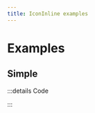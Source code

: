 ```yaml
---
title: IconInline examples
---
```


# Examples

## Simple

<PreviewIframe src="./stories/story.html" height="300px" />

:::details Code

<SimpleTabs :items="['app.twig']">
  <template #content-1>

<<< ./components/atoms/IconInline/stories/app.twig

  </template>
</SimpleTabs>

:::
